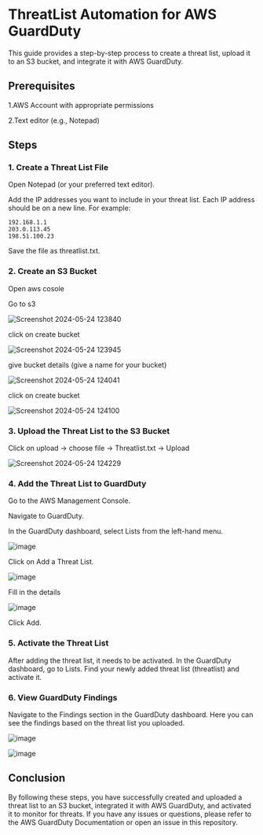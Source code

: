 # ThreatList Automation for AWS GuardDuty

This guide provides a step-by-step process to create a threat list, upload it to an S3 bucket, and integrate it with AWS GuardDuty.

## Prerequisites
1.AWS Account with appropriate permissions

2.Text editor (e.g., Notepad)

## Steps
### 1. Create a Threat List File

Open Notepad (or your preferred text editor).

Add the IP addresses you want to include in your threat list. Each IP address should be on a new line. For example:
```
192.168.1.1
203.0.113.45
198.51.100.23
```
Save the file as threatlist.txt.

### 2. Create an S3 Bucket

Open aws cosole

Go to s3

![Screenshot 2024-05-24 123840](https://github.com/haneefmohamed/AWS-Projects/assets/159698808/036be087-a717-4c28-be99-cb67a81dc82e)

click on create bucket

![Screenshot 2024-05-24 123945](https://github.com/haneefmohamed/AWS-Projects/assets/159698808/bdfa552b-c233-4b50-8ac8-7b7cb0ae7aa5)

give bucket details (give a name for your bucket)

![Screenshot 2024-05-24 124041](https://github.com/haneefmohamed/AWS-Projects/assets/159698808/b3638a21-c9a0-435b-a834-5f3d3370e214)

click on create bucket

![Screenshot 2024-05-24 124100](https://github.com/haneefmohamed/AWS-Projects/assets/159698808/b0997ab7-276a-42f0-8dfd-6df3181d8e7e)

### 3. Upload the Threat List to the S3 Bucket

Click on upload -> choose file -> Threatlist.txt -> Upload

![Screenshot 2024-05-24 124229](https://github.com/haneefmohamed/AWS-Projects/assets/159698808/d230497f-902a-42c2-a16c-61b07dd08fee)

### 4. Add the Threat List to GuardDuty

Go to the AWS Management Console.

Navigate to GuardDuty.

In the GuardDuty dashboard, select Lists from the left-hand menu.

![image](https://github.com/haneefmohamed/AWS-Projects/assets/159698808/89001f2e-52d1-43a6-8721-cfd6b5e1d2f8)

Click on Add a Threat List.

![image](https://github.com/haneefmohamed/AWS-Projects/assets/159698808/98bb125c-37b3-4d5a-bd0f-649807913230)

Fill in the details

![image](https://github.com/haneefmohamed/AWS-Projects/assets/159698808/057ebd75-29cf-42a8-9d55-fda74cf0b957)

Click Add.

### 5. Activate the Threat List

After adding the threat list, it needs to be activated.
In the GuardDuty dashboard, go to Lists.
Find your newly added threat list (threatlist) and activate it.

### 6. View GuardDuty Findings

Navigate to the Findings section in the GuardDuty dashboard.
Here you can see the findings based on the threat list you uploaded.

![image](https://github.com/haneefmohamed/AWS-Projects/assets/159698808/6f008196-d637-4438-835d-f9ac65bab416)

![image](https://github.com/haneefmohamed/AWS-Projects/assets/159698808/bc155b50-e7b7-41d3-82d8-e071f61a1d58)

## Conclusion
By following these steps, you have successfully created and uploaded a threat list to an S3 bucket, integrated it with AWS GuardDuty, and activated it to monitor for threats. If you have any issues or questions, please refer to the AWS GuardDuty Documentation or open an issue in this repository.
